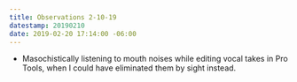 ```yaml
---
title: Observations 2-10-19
datestamp: 20190210
date: 2019-02-20 17:14:00 -06:00
---
```


- Masochistically listening to mouth noises while editing vocal takes in Pro Tools, when I could have eliminated them by sight instead.
